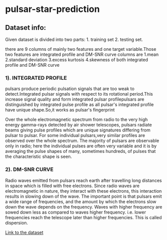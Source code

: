 # pulsar-star-prediction

## Dataset info:

Given dataset is divided into two parts: 1. training set 2. testing set.

there are 9 columns of mainly two features and one target variable.Those two features are integrated profile and DM-SNR curve
columns are
1.mean
2.standard deviation
3.excess kurtosis
4.skewness 
of both integrated profile and DM-SNR curve


### 1). INTEGRATED PROFILE

pulsars produce periodic pulsation signals that are too weak to detect.Integrated pulsar signals with respect to its rotational period.This increase signal quality and form integrated pulsar profilepulsars are distinguished by integrated pulse profile as all pulsar's integrated profile have unique shape.So,it works as pulsar's fingerprint

Over the whole electromagnetic spectrum from radio to the very high energy gamma-rays detected by air shower telescopes, pulsars radiate beams giving pulse profiles which are unique signatures differing from pulsar to pulsar. For some individual pulsars,very similar profiles are observed over the whole spectrum. The majority of pulsars are observable only in radio; here the individual pulses are often very variable and it is by averaging the pulse shapes of many, sometimes hundreds, of pulses that the characteristic shape is seen.


### 2). DM-SNR CURVE

 Radio waves emitted from pulsars reach earth after travelling long distances in space which is filled with free electrons. Since radio waves are electromagnetic in nature, they interact with these electrons, this interaction results in slowing down of the wave. The important point is that pulsars emit a wide range of frequencies, and the amount by which the electrons slow down the wave depends on the frequency. Waves with higher frequency are sowed down less as compared to waves higher frequency. i.e. lower frequencies reach the telescope later than higher frequencies. This is called dispersion.


[Link to the dataset](https://www.kaggle.com/colearninglounge/predicting-pulsar-starintermediate)
